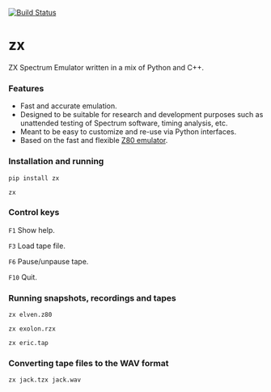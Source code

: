 [![Build Status](https://travis-ci.org/kosarev/zx.svg?branch=master)](https://travis-ci.org/kosarev/zx)

# zx
ZX Spectrum Emulator written in a mix of Python and C++.


### Features
* Fast and accurate emulation.
* Designed to be suitable for research and development purposes
  such as unattended testing of Spectrum software, timing
  analysis, etc.
* Meant to be easy to customize and re-use via Python interfaces.
* Based on the fast and flexible
  [Z80 emulator](https://github.com/kosarev/z80).


### Installation and running

```shell
pip install zx
```

```shell
zx
```


### Control keys

`F1` Show help.

`F3` Load tape file.

`F6` Pause/unpause tape.

`F10` Quit.


### Running snapshots, recordings and tapes

```shell
zx elven.z80
```

```shell
zx exolon.rzx
```

```shell
zx eric.tap
```


### Converting tape files to the WAV format

```shell
zx jack.tzx jack.wav
```

